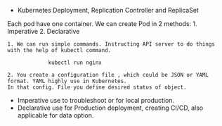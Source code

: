 - Kubernetes Deployment, Replication Controller and ReplicaSet

Each pod have one container. We can create Pod in 2 methods:
    1. Imperative
    2. Declarative

    1. We can run simple commands. Instructing API server to do things with the help of kubectl command.

                 kubectl run nginx

    2. You create a configuration file , which could be JSON or YAML format. YAML highly use in Kubernetes.
    In that config. File you define desired status of object. 
    
   - Imperative use to troubleshoot or for local production.
   - Declarative use for Production deployment, creating CI/CD, also applicable for data option.
